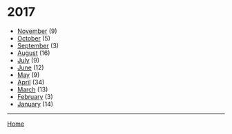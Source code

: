 # 2017

  * [November](./2017-11.md) (9)
  * [October](./2017-10.md) (5)
  * [September](./2017-09.md) (3)
  * [August](./2017-08.md) (16)
  * [July](./2017-07.md) (9)
  * [June](./2017-06.md) (12)
  * [May](./2017-05.md) (9)
  * [April](./2017-04.md) (34)
  * [March](./2017-03.md) (13)
  * [February](./2017-02.md) (3)
  * [January](./2017-01.md) (14)

----

[Home](../)
